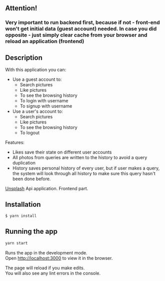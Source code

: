 ## Attention!

### Very important to run backend first, because if not - front-end won't get initial data (guest account) needed. In case you did opposite - just simply clear cache from your browser and reload an application (frontend)

## Description

With this application you can:

-   Use a guest account to:
    -   Search pictures
    -   Like pictures
    -   To see the browsing history
    -   To login with username
    -   To signup with username
-   Use a user's account to:
    -   Search pictures
    -   Like pictures
    -   To see the browsing history
    -   To logout

Features:

-   Likes save their state on different user accounts
-   All photos from queries are written to the history to avoid a query duplication
-   History saves personal history of every user, but if user makes a query, the system will look through all history to make sure this query hasn't been done before.

[Unsplash](https://unsplash.com/) Api application. Frontend part.

## Installation

```bash
$ yarn install
```

## Running the app

```bash
yarn start
```

Runs the app in the development mode.\
Open [http://localhost:3000](http://localhost:3000) to view it in the browser.

The page will reload if you make edits.\
You will also see any lint errors in the console.
